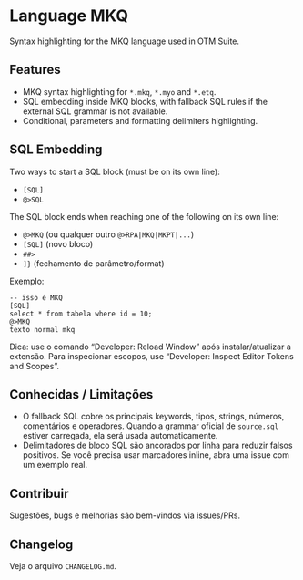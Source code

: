# Language MKQ

Syntax highlighting for the MKQ language used in OTM Suite.

## Features
- MKQ syntax highlighting for `*.mkq`, `*.myo` and `*.etq`.
- SQL embedding inside MKQ blocks, with fallback SQL rules if the external SQL grammar is not available.
- Conditional, parameters and formatting delimiters highlighting.

## SQL Embedding
Two ways to start a SQL block (must be on its own line):
- `[SQL]`
- `@>SQL`

The SQL block ends when reaching one of the following on its own line:
- `@>MKQ` (ou qualquer outro `@>RPA|MKQ|MKPT|...`)
- `[SQL]` (novo bloco)
- `##>`
- `]}` (fechamento de parâmetro/format)

Exemplo:

```
-- isso é MKQ
[SQL]
select * from tabela where id = 10;
@>MKQ
texto normal mkq
```

Dica: use o comando “Developer: Reload Window” após instalar/atualizar a extensão. Para inspecionar escopos, use “Developer: Inspect Editor Tokens and Scopes”.

## Conhecidas / Limitações
- O fallback SQL cobre os principais keywords, tipos, strings, números, comentários e operadores. Quando a grammar oficial de `source.sql` estiver carregada, ela será usada automaticamente.
- Delimitadores de bloco SQL são ancorados por linha para reduzir falsos positivos. Se você precisa usar marcadores inline, abra uma issue com um exemplo real.

## Contribuir
Sugestões, bugs e melhorias são bem-vindos via issues/PRs.

## Changelog
Veja o arquivo `CHANGELOG.md`.

